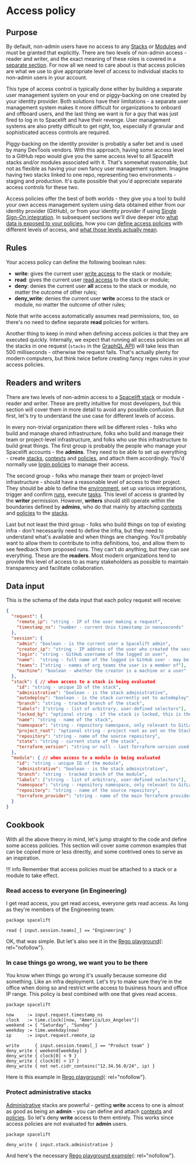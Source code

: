 # Access policy

## Purpose

By default, non-admin users have no access to any [Stacks](../stack/README.md) or [Modules](../../vendors/terraform/module-registry.md) and must be granted that explicitly. There are two levels of non-admin access - reader and writer, and the exact meaning of these roles is covered in a [separate section](stack-access-policy.md#readers-and-writers). For now all we need to care about is that access policies are what we use to give appropriate level of access to individual stacks to non-admin users in your account.

This type of access control is typically done either by building a separate user management system on your end or piggy-backing on one created by your identity provider. Both solutions have their limitations - a separate user management system makes it more difficult for organizations to onboard and offboard users, and the last thing we want is for a guy that was just fired to log in to Spacelift and have their revenge. User management systems are also pretty difficult to get right, too, especially if granular and sophisticated access controls are required.

Piggy-backing on the identity provider is probably a safer bet and is used by many DevTools vendors. With this approach, having some access level to a GitHub repo would give you the same access level to all Spacelift stacks and/or modules associated with it. That's somewhat reasonable, but not as flexible as having your own fancy user management system. Imagine having two stacks linked to one repo, representing two environments - staging and production. It's quite possible that you'd appreciate separate access controls for these two.

Access policies offer the best of both worlds - they give you a tool to build your own access management system using data obtained either from our identity provider (GitHub), or from your identity provider if using [Single Sign-On integration](../../integrations/single-sign-on/README.md). In subsequent sections we'll dive deeper into [what data is exposed to your policies](stack-access-policy.md#data-input), how you can [define access policies](stack-access-policy.md#cookbook) with different levels of access, and [what those levels actually mean](stack-access-policy.md#readers-and-writers).

## Rules

Your access policy can define the following boolean rules:

- **write**: gives the current user [write access](stack-access-policy.md#readers-and-writers) to the stack or module;
- **read**: gives the current user [read access](stack-access-policy.md#readers-and-writers) to the stack or module;
- **deny**: denies the current user **all** access to the stack or module, no matter the outcome of other rules;
- **deny_write**:  denies the current user **write** access to the stack or module, no matter the outcome of other rules;

Note that write access automatically assumes read permissions, too, so there's no need to define separate **read** policies for writers.

Another thing to keep in mind when defining access policies is that they are executed quickly. Internally, we expect that running all access policies on all the stacks in one request (`stacks` in the [GraphQL API](../../integrations/api.md)) will take less than 500 milliseconds - otherwise the request fails. That's actually plenty for modern computers, but think twice before creating fancy regex rules in your access policies.

## Readers and writers

There are two levels of non-admin access to a [Spacelift stack](../stack/README.md) or module - reader and writer. These are pretty intuitive for most developers, but this section will cover them in more detail to avoid any possible confusion. But first, let's try to understand the use case for different levels of access.

In every non-trivial organization there will be different roles - folks who build and manage shared infrastructure, folks who build and manage their team or project-level infrastructure, and folks who use this infrastructure to build great things. The first group is probably the people who manage your Spacelift accounts - the **admins**. They need to be able to set up everything - create [stacks](../stack/README.md), [contexts](../configuration/context.md) and [policies](./README.md), and attach them accordingly. You'd normally use [login policies](login-policy.md) to manage their access.

The second group - folks who manage their team or project-level infrastructure - should have a reasonable level of access to their project. They should be able to define the [environment](../configuration/environment.md), set up various integrations, trigger and confirm [runs](../run/README.md), execute [tasks](../run/task.md). This level of access is granted by the **writer** permission. However, **writers** should still operate within the boundaries defined by **admins**, who do that mainly by attaching [contexts](../configuration/context.md) and [policies](./README.md) to the [stacks](../stack/README.md).

Last but not least the third group - folks who build things on top of existing infra - don't necessarily need to define the infra, but they need to understand what's available and when things are changing. You'll probably want to allow them to contribute to infra definitions, too, and allow them to see feedback from proposed runs. They can't _do_ anything, but they can _see_ everything. These are the **readers**. Most modern organizations tend to provide this level of access to as many stakeholders as possible to maintain transparency and facilitate collaboration.

## Data input

This is the schema of the data input that each policy request will receive:

```json
{
  "request": {
    "remote_ip": "string - IP of the user making a request",
    "timestamp_ns": "number - current Unix timestamp in nanoseconds"
  },
  "session": {
    "admin": "boolean - is the current user a Spacelift admin",
    "creator_ip": "string - IP address of the user who created the session",
    "login": "string - GitHub username of the logged in user",
    "name":  "string - full name of the logged in GitHub user - may be empty",
    "teams": ["string - names of org teams the user is a member of"],
    "machine": "boolean - whether the creator is a machine or a user"
  },
  "stack": { // when access to a stack is being evaluated
    "id": "string - unique ID of the stack",
    "administrative": "boolean - is the stack administrative",
    "autodeploy": "boolean - is the stack currently set to autodeploy",
    "branch": "string - tracked branch of the stack",
    "labels": ["string - list of arbitrary, user-defined selectors"],
    "locked_by": "optional string - if the stack is locked, this is the name of the user who did it",
    "name": "string - name of the stack",
    "namespace": "string - repository namespace, only relevant to GitLab repositories",
    "project_root": "optional string - project root as set on the Stack, if any",
    "repository": "string - name of the source repository",
    "state": "string - current state of the stack",
    "terraform_version": "string or null - last Terraform version used to apply changes"
  },
  "module": { // when access to a module is being evaluated
    "id": "string - unique ID of the module",
    "administrative": "boolean - is the stack administrative",
    "branch": "string - tracked branch of the module",
    "labels": ["string - list of arbitrary, user-defined selectors"],
    "namespace": "string - repository namespace, only relevant to GitLab repositories",
    "repository": "string - name of the source repository",
    "terraform_provider": "string - name of the main Terraform provider used by the module"
  }
}
```

## Cookbook

With all the above theory in mind, let's jump straight to the code and define some access policies. This section will cover some common examples that can be copied more or less directly, and some contrived ones to serve as an inspiration.

!!! info
    Remember that access policies must be attached to a stack or a module to take effect.

### Read access to everyone (in Engineering)

I get read access, you get read access, everyone gets read access. As long as they're members of the Engineering team:

```opa
package spacelift

read { input.session.teams[_] == "Engineering" }
```

OK, that was simple. But let's also see it in the [Rego playground](https://play.openpolicyagent.org/p/JfvU6EmuMB){: rel="nofollow"}.

### In case things go wrong, we want you to be there

You know when things go wrong it's usually because someone did something. Like an infra deployment. Let's try to make sure they're in the office when doing so and restrict write access to business hours and office IP range. This policy is best combined with one that gives read access.

```opa
package spacelift

now     := input.request.timestamp_ns
clock   := time.clock([now, "America/Los_Angeles"])
weekend := { "Saturday", "Sunday" }
weekday := time.weekday(now)
ip      := input.request.remote_ip

write      { input.session.teams[_] == "Product team" }
deny_write { weekend[weekday] }
deny_write { clock[0] < 9 }
deny_write { clock[0] > 17 }
deny_write { not net.cidr_contains("12.34.56.0/24", ip) }
```

Here is this example in [Rego playground](https://play.openpolicyagent.org/p/IDqCBBtZ0n){: rel="nofollow"}.

### Protect administrative stacks

[Administrative](../stack/README.md#administrative) stacks are powerful - getting **write** access to one is almost as good as being an **admin** - you can define and attach [contexts](../configuration/context.md) and [policies](./README.md). So let's deny **write** access to them entirely. This works since access policies are not evaluated for **admin** users.

```opa
package spacelift

deny_write { input.stack.administrative }
```

And here's the necessary [Rego playground example](https://play.openpolicyagent.org/p/JG0MwLyyeQ){: rel="nofollow"}.
